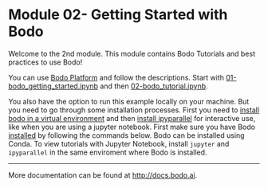 # Module 02- Getting Started with Bodo
Welcome to the 2nd module. This module contains Bodo Tutorials and best practices to use Bodo!

You can use [Bodo Platform](platform.bodo.ai) and follow the descriptions. Start with [01-bodo_getting_started.ipynb](01-bodo_getting_started.ipynb) and then [02-bodo_tutorial.ipynb](02-bodo_tutorial.ipynb).

You also have the option to run this example locally on your machine. But you need to go through some installation processes. First you need to [install bodo in a virtual environment](https://docs.bodo.ai/2022.7/installation_and_setup/install/) and then [install ipyparallel](https://docs.bodo.ai/2022.7/installation_and_setup/ipyparallel/) for interactive use, like when you are using a jupyter notebook. 
First make sure you have Bodo [installed](https://docs.bodo.ai/installation_and_setup/install/) by following the commands below.
Bodo can be installed using Conda. To view tutorials with Jupyter Notebook, install `jupyter` and `ipyparallel` in the same enviroment where Bodo is installed.

_________________________
More documentation can be found at http://docs.bodo.ai.